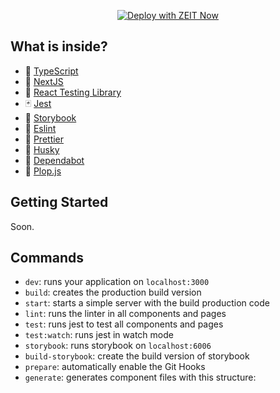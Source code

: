<div align="center">

[![Deploy with ZEIT Now](https://zeit.co/button)](https://zeit.co/new/project?template=https://github.com/icaroov/nextjs-typescript-boilerplate)

</div>

## What is inside?

- 💙 [TypeScript](https://www.typescriptlang.org/)
- 🏴 [NextJS](https://nextjs.org/)
- 🐐 [React Testing Library](https://testing-library.com/docs/react-testing-library/intro)
- 🃏  [Jest](https://jestjs.io/)
- 📔 [Storybook](https://storybook.js.org/)
- 📏 [Eslint](https://eslint.org/)
- 💖 [Prettier](https://prettier.io/)
- 🐶 [Husky](https://github.com/typicode/husky)
- 🤖 [Dependabot](https://dependabot.com/)
- 📁 [Plop.js](https://plopjs.com/)

## Getting Started

Soon.

## Commands

- `dev`: runs your application on `localhost:3000`
- `build`: creates the production build version
- `start`: starts a simple server with the build production code
- `lint`: runs the linter in all components and pages
- `test`: runs jest to test all components and pages
- `test:watch`: runs jest in watch mode
- `storybook`: runs storybook on `localhost:6006`
- `build-storybook`: create the build version of storybook
- `prepare`: automatically enable the Git Hooks
- `generate`: generates component files with this structure:
